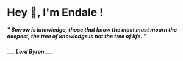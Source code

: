 <h1 title="head"> Hey 👋, I'm Endale !</h1>

**<h5><i>" Sorrow is knowledge, those that know the most must mourn the deepest, the tree of knowledge is not the tree of life. "</i></h5>**

*<b>___ Lord Byron ___</b>*
